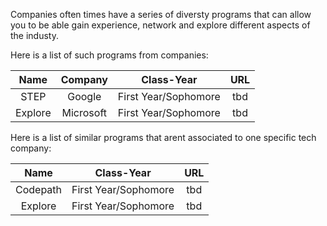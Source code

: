 Companies often times have a series of diversty programs that can allow you to be able gain experience, network and explore different aspects of the industy. 

Here is a list of such programs from companies:


| Name  | Company   |  Class-Year | URL  |
|:--------:|:------------:|:----------:|:--:|
| STEP | Google  | First Year/Sophomore | tbd|
| Explore  | Microsoft  | First Year/Sophomore | tbd|


Here is a list of similar programs that arent associated to one specific tech company:

| Name  |  Class-Year | URL  |
|:--------:|:----------:|:--:|
| Codepath |  First Year/Sophomore | tbd|
| Explore  |  First Year/Sophomore | tbd|

